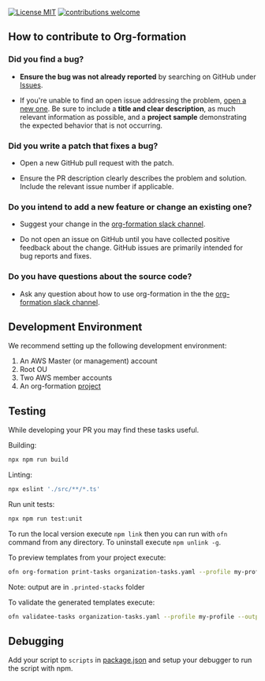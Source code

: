 [![License MIT](https://img.shields.io/badge/license-MIT-brightgreen.svg)](https://opensource.org/licenses/MIT)
[![contributions welcome](https://img.shields.io/badge/contributions-welcome-brightgreen.svg?style=flat)](https://github.com/org-formation/org-formation-cli/issues)

## How to contribute to Org-formation

### **Did you find a bug?**

* **Ensure the bug was not already reported** by searching on GitHub under [Issues](https://github.com/org-formatio/org-formation-cli/issues).

* If you're unable to find an open issue addressing the problem, [open a new one](https://github.com/org-formatio/org-formation-cli/issues/new).
  Be sure to include a **title and clear description**, as much relevant information as possible, and a **project sample**
  demonstrating the expected behavior that is not occurring.
  
### **Did you write a patch that fixes a bug?**

* Open a new GitHub pull request with the patch.

* Ensure the PR description clearly describes the problem and solution. Include the relevant issue number if applicable.

### **Do you intend to add a new feature or change an existing one?**

* Suggest your change in the [org-formation slack channel](https://org-formation.slack.com).

* Do not open an issue on GitHub until you have collected positive feedback about the change.
  GitHub issues are primarily intended for bug reports and fixes.

### **Do you have questions about the source code?**

* Ask any question about how to use org-formation in the the [org-formation slack channel](https://org-formation.slack.com).

## Development Environment

We recommend setting up the following development environment:
  1. An AWS Master (or management) account
  2. Root OU
  3. Two AWS member accounts
  4. An org-formation [project](https://github.com/org-formation/org-formation-reference)

## Testing
While developing your PR you may find these tasks useful.

Building:
```bash
npx npm run build
```

Linting:
```bash
npx eslint './src/**/*.ts'
```

Run unit tests:
```bash
npx npm run test:unit
```

To run the local version execute `npm link` then you can run with `ofn` command from any directory.
To uninstall execute `npm unlink -g`.


To preview templates from your project execute:

```bash
ofn org-formation print-tasks organization-tasks.yaml --profile my-profile --output yaml --failed-tasks-tolerance 0  --max-concurrent-stacks 100
```
Note: output are in `.printed-stacks` folder

To validate the generated templates execute:

```bash
ofn validatee-tasks organization-tasks.yaml --profile my-profile --output yaml --failed-tasks-tolerance 0  --max-concurrent-stacks 100
```

## Debugging

Add your script to `scripts` in [package.json](./package.json) and setup your debugger to run the script with npm.


